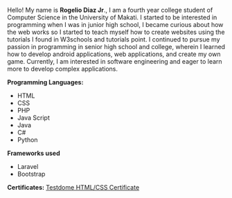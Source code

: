 
Hello! My name is **Rogelio Diaz Jr**., I am a fourth year college student of Computer Science in the University of Makati. I started to be interested in programming when I was in junior high school, I became curious about how the web works so I started to teach myself how to create websites using the tutorials I found in W3schools and tutorials point. I continued to pursue my passion in programming in senior high school and college, wherein I learned how to develop android applications, web applications, and create my own game. Currently, I am interested in software engineering and eager to learn more to develop complex applications.

**Programming Languages:**
- HTML
- CSS
- PHP
- Java Script
- Java
- C#
- Python

**Frameworks used**
- Laravel
- Bootstrap

**Certificates:**
<a href="https://www.testdome.com/certificates/2b17ccf0d83744a798ea3abf21b9546f
">Testdome HTML/CSS Certificate</a>
